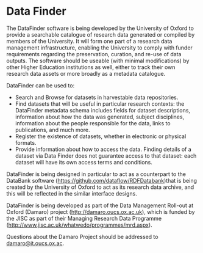 Data Finder
===========


The DataFinder software is being developed by the University of Oxford to provide a searchable catalogue of research data generated or compiled by members of the University. 
It will form one part of a research data management infrastructure, enabling the University to comply with funder requirements regarding the preservation, curation, and re-use of data outputs.
The software should be useable (with minimal modifications) by other Higher Education institutions as well, either to track their own research data assets or more broadly as a metadata catalogue.


DataFinder can be used to:

-   Search and Browse for datasets in harvestable data repositories.
-   Find datasets that will be useful in particular research contexts: the DataFinder metadata schema includes fields for dataset descriptions, information about how the data was generated, subject disciplines, information about the people responsible for the data, links to publications, and much more.
-   Register the existence of datasets, whether in electronic or physical formats.
-   Provide information about how to access the data. Finding details of a dataset via Data Finder does not guarantee access to that dataset: each dataset will have its own access terms and conditions.

DataFinder is being designed in particular to act as a counterpart to the DataBank software (https://github.com/dataflow/RDFDatabank)that is being created by the University of Oxford to act as its research data archive, and this will be reflected in the similar interface designs.

DataFinder is being developed as part of the Data Management Roll-out at Oxford (Damaro) project (http://damaro.oucs.ox.ac.uk), which is funded by the JISC  as part of their Managing Research Data Programme (http://www.jisc.ac.uk/whatwedo/programmes/mrd.aspx).

Questions about the Damaro Project should be addressed to damaro@it.oucs.ox.ac.
